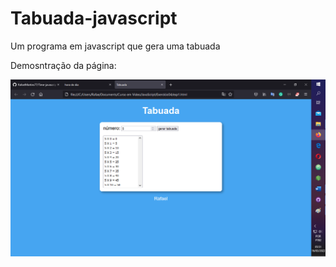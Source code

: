 # Tabuada-javascript
 Um programa em javascript que gera uma tabuada


Demosntração da página:

![exemplo](exemplo/Tabuada.png)
